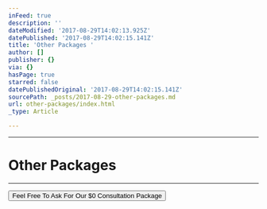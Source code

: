 ```yaml
---
inFeed: true
description: ''
dateModified: '2017-08-29T14:02:13.925Z'
datePublished: '2017-08-29T14:02:15.141Z'
title: 'Other Packages '
author: []
publisher: {}
via: {}
hasPage: true
starred: false
datePublishedOriginal: '2017-08-29T14:02:15.141Z'
sourcePath: _posts/2017-08-29-other-packages.md
url: other-packages/index.html
_type: Article

---
```

---

# Other Packages

---

<button data-role="cta" style="">Feel Free To Ask For Our $0 Consultation Package</button>